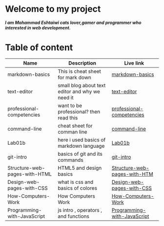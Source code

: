 # Welcome to my project

**_I am Mohammad Eshtaiwi cats lover,gamer and programmer who interested in web development._**

# Table of content

| Name                          | Description                                     | Live link                                                                                                       |
| ----------------------------- | ----------------------------------------------- | --------------------------------------------------------------------------------------------------------------- |
| markdown-basics               | This is cheat sheet for mark down               | [markdown-basics](https://mohammad-eshtaiwi.github.io/reading-notes/markdown-basics)                            |
| text-editor                   | small blog about text editor and why we need it | [text-editor](https://mohammad-eshtaiwi.github.io/reading-notes/text-editor)                                    |
| professional-competencies     | want to be professional? then read this         | [professional-competencies](https://mohammad-eshtaiwi.github.io/reading-notes/professional-competencies)        |
| command-line                  | cheat sheet for comman line                     | [command-line](https://mohammad-eshtaiwi.github.io/reading-notes/command-line)                                  |
| Lab01b                        | here i used basics of markdown language         | [Lab01b](https://mohammad-eshtaiwi.github.io/reading-notes/Lab01b)                                              |
| git-intro                     | basics of git and its commands                  | [git-intro](https://mohammad-eshtaiwi.github.io/reading-notes/git-intro)                                        |
| Structure-web-pages-with-HTML | HTML5 and design basics                         | [Structure-web-pages-with-HTM](https://mohammad-eshtaiwi.github.io/reading-notes/Structure-web-pages-with-HTML) |
| Design-web-pages-with-CSS     | what is css and basics of colores               | [Design-web-pages-with-CSS](https://mohammad-eshtaiwi.github.io/reading-notes/Design-web-pages-with-CSS)        |
| How-Computers-Work            | How Computers Work                              | [How-Computers-Work](https://mohammad-eshtaiwi.github.io/reading-notes/How-Computers-Work)                      |
| Programming-with-JavaScript   | js intro , operators , and functions            | [Programming-with-JavaScript](https://mohammad-eshtaiwi.github.io/reading-notes/Programming-with-JavaScript)    |
